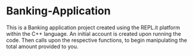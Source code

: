 # Banking-Application
This is a Banking application project created using the REPL.it platform within the C++ language. An initial account is created upon running the code. Then calls upon the respective functions, to begin manipulating the total amount provided to you.
